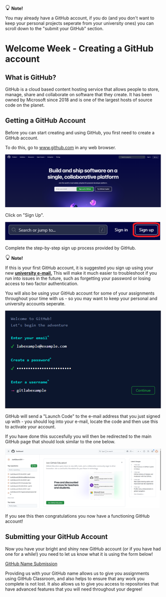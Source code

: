 <html lang="en">
<head>
    <meta charset="UTF-8">
    <meta name="viewport" content="width=device-width, initial-scale=1.0">
    <!-- Bootstrap CSS -->
    <link href="https://stackpath.bootstrapcdn.com/bootstrap/4.5.2/css/bootstrap.min.css" rel="stylesheet">
</head>
<body>
<div class="container mt-5">
    <div class="alert alert-warning" role="alert">
    <svg xmlns="http://www.w3.org/2000/svg" width="16" height="16" fill="currentColor" class="bi bi-lightbulb" viewBox="0 0 16 16">
    <path d="M2 6a6 6 0 1 1 10.174 4.31c-.203.196-.359.4-.453.619l-.762 1.769A.5.5 0 0 1 10.5 13a.5.5 0 0 1 0 1 .5.5 0 0 1 0 1l-.224.447a1 1 0 0 1-.894.553H6.618a1 1 0 0 1-.894-.553L5.5 15a.5.5 0 0 1 0-1 .5.5 0 0 1 0-1 .5.5 0 0 1-.46-.302l-.761-1.77a2 2 0 0 0-.453-.618A5.98 5.98 0 0 1 2 6m6-5a5 5 0 0 0-3.479 8.592c.263.254.514.564.676.941L5.83 12h4.342l.632-1.467c.162-.377.413-.687.676-.941A5 5 0 0 0 8 1"/>
</svg> <strong>Note!</strong>
<p>You may already have a GitHub account, if you do (and you don't want to keep your personal projects seperate from your university ones) you can scroll down to the "submit your GitHub" section.</p>
    </div>
</div>

<!-- Bootstrap JS and dependencies -->
<script src="https://code.jquery.com/jquery-3.5.1.slim.min.js"></script>
<script src="https://cdn.jsdelivr.net/npm/@popperjs/core@2.9.1/dist/umd/popper.min.js"></script>
<script src="https://stackpath.bootstrapcdn.com/bootstrap/4.5.2/js/bootstrap.min.js"></script>
</body>
</html>

# Welcome Week - Creating a GitHub account

## What is GitHub?
GitHub is a cloud based content hosting service that allows people to store, manage, share and collaborate on software that they create. It has been owned by Microsoft since 2018 and is one of the largest hosts of source code on the planet.

## Getting a GitHub Account
Before you can start creating and using GitHub, you first need to create a GitHub account.

To do this, go to www.github.com in any web browser.

![Image](Pictures/001.png)

Click on "Sign Up".

![Image](Pictures/002.png)

Complete the step-by-step sign up process provided by GitHub.

<html lang="en">
<head>
    <meta charset="UTF-8">
    <meta name="viewport" content="width=device-width, initial-scale=1.0">
    <!-- Bootstrap CSS -->
    <link href="https://stackpath.bootstrapcdn.com/bootstrap/4.5.2/css/bootstrap.min.css" rel="stylesheet">
</head>
<body>
<div class="container mt-5">
    <div class="alert alert-warning" role="alert">
    <svg xmlns="http://www.w3.org/2000/svg" width="16" height="16" fill="currentColor" class="bi bi-lightbulb" viewBox="0 0 16 16">
    <path d="M2 6a6 6 0 1 1 10.174 4.31c-.203.196-.359.4-.453.619l-.762 1.769A.5.5 0 0 1 10.5 13a.5.5 0 0 1 0 1 .5.5 0 0 1 0 1l-.224.447a1 1 0 0 1-.894.553H6.618a1 1 0 0 1-.894-.553L5.5 15a.5.5 0 0 1 0-1 .5.5 0 0 1 0-1 .5.5 0 0 1-.46-.302l-.761-1.77a2 2 0 0 0-.453-.618A5.98 5.98 0 0 1 2 6m6-5a5 5 0 0 0-3.479 8.592c.263.254.514.564.676.941L5.83 12h4.342l.632-1.467c.162-.377.413-.687.676-.941A5 5 0 0 0 8 1"/>
</svg> <strong>Note!</strong>
<p>If this is your first GitHub account, it is suggested you sign up using your new <strong><u>university e-mail.</u></strong> This will make it much easier to troubleshoot if you run into issues in the future, such as forgetting your password or losing access to two factor authentication. 

You will also be using your GitHub account for some of your assignments throughout your time with us - so you may want to keep your personal and university accounts seperate.</p>
    </div>
</div>

<!-- Bootstrap JS and dependencies -->
<script src="https://code.jquery.com/jquery-3.5.1.slim.min.js"></script>
<script src="https://cdn.jsdelivr.net/npm/@popperjs/core@2.9.1/dist/umd/popper.min.js"></script>
<script src="https://stackpath.bootstrapcdn.com/bootstrap/4.5.2/js/bootstrap.min.js"></script>
</body>
</html>

![Image](Pictures/003.png)

GitHub will send a "Launch Code" to the e-mail address that you just signed up with - you should log into your e-mail, locate the code and then use this to activate your account.

If you have done this succesfully you will then be redirected to the main GitHub page that should look similar to the one below. 

![Image](Pictures/004.png)

If you see this then congratulations you now have a functioning GitHub account!

## Submitting your GitHub Account

Now you have your bright and shiny new GitHub account (or if you have had one for a while!) you need to let us know what it is using the form below!

[GitHub Name Submission](https://forms.office.com/e/vy5JrPwZnQ)

Providing us with your GitHub name allows us to give you assignments using GitHub Classroom, and also helps to ensure that any work you complete is not lost. It also allows us to give you access to repositories that have advanced features that you will need throughout your degree!